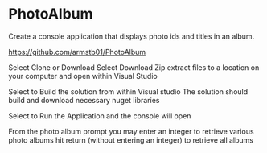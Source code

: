 # PhotoAlbum
Create a console application that displays photo ids and titles in an album.

https://github.com/armstb01/PhotoAlbum

Select Clone or Download
Select Download Zip
extract files to a location on your computer and open within Visual Studio

Select to Build the solution from within Visual studio
The solution should build and download necessary nuget libraries

Select to Run the Application and the console will open

From the photo album prompt you may enter an integer to retrieve various photo albums
hit return (without entering an integer) to retrieve all albums
